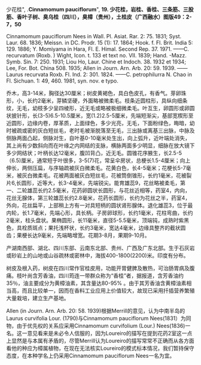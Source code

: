 少花桂",
.**Cinnamomum pauciflorum**",
**19. 少花桂，岩桂、香桂、三条筋、三股筋、香叶子树、臭乌桂（四川），臭樟（贵州），土桂皮（广西融水）图版49：2-7，50**

Cinnamomum pauciflorum Nees in Wall. Pl. Asiat. Rar. 2: 75. 1831; Syst. Laur. 68. 1836; Meissn. in DC. Prodr. 15 (1): 17. 1864; Hook. f. Fl. Brit. India 5: 129. 1886; Y. Momiyama in Hara, Fl. E. Himal. Second Rep. 37. 1971. ——C. recurvatum (Roxb. ) Wight, Icon. t. 133 et text no. VII. 1839; Hand. -Mazz. Symb. Sin. 7: 250. 1931; Liou Ho, Laur. Chine et Indoch. 38. 1932 et 1934; Lee, For. Bot. China 508. 1935; Allen in Journ. Arn. Arb. 20: 59. 1939. ——Laurus recurvata Roxb. Fl. Ind. 2: 301. 1824. ——C. petrophilurra N. Chao in Fl. Sichuan. 1: 49, 460. 1981, syn. nov. e typo.

乔木，高3-14米，胸径达30厘米；树皮黄褐色，具白色皮孔，有香气。芽卵珠形，小，长约2毫米，芽鳞坚硬，外面略被微柔毛。枝条近圆柱形，具纵向细条纹，无毛，幼枝多少呈四棱形，近无毛或略被极细微柔毛。叶互生，卵圆形或卵圆状披针形，长(3-5)6.5-10.5厘米，宽(1.2)2.5-5厘米，先端短渐尖，基部宽楔形至近圆形，边缘内卷，厚革质，上面绿色，多少光亮，无毛，下面粉绿色，晦暗，幼时被疏或密的灰白短丝毛，老时毛被渐脱落至无毛，三出脉或离基三出脉，中脉及侧脉两面凸起，侧脉对生，自叶基0-10毫米处生出，向上弧升，近叶端处消失，其上尚有少数斜向而在叶缘之内网结的支脉，横脉两面多少明显，细脉在放大镜下多少网结状；叶柄长达12毫米，腹凹背凸，近无毛。圆锥花序腋生，长2.5-5（6.5)厘米，通常短于叶很多，3-5(7)花，常呈伞房状，总梗长1.5-4厘米；向上伸长，两侧压扁，与序轴疏被灰白微柔毛。花黄白色，长4-5毫米；花梗长5-7毫米，被灰白微柔毛。花被两面被灰白短丝毛，花被筒倒锥形，长约1毫米，花被裂片6,长圆形，近等大，长3-4毫米，先端锐尖。能育雄蕊9，花丝略被柔毛，第一、二轮雄蕊长约2.5毫米，花药卵圆状长圆形，与花丝近相等，药室4，内向，花丝无腺体，第三轮雄蕊长约2.8毫米，花药长圆形，长约为花丝之半，药室4，外向，花丝扁平，上部稍上方有一对具短柄的圆状肾形腺体。退化雄蕊3，位于最内轮，长1.7毫米，先端心形，具长柄。子房卵球形，长约1毫米，花柱弯曲，长约2毫米，柱头盘状。果椭圆形，长11毫米，直径5-5.5毫米，顶端钝，成熟时紫黑色，具栓质斑点；果托浅杯状，长约3毫米，宽达4毫米，边缘具整齐的截状圆齿；果梗长达9毫米，先端略增宽。花期3-8月，果期9-10月。

产湖南西部、湖北、四川东部、云南东北部、贵州、广西及广东北部。生于石灰岩或砂岩上的山地或山谷疏林或密林中，海拔400-1800(2200)米。印度有分布。

树皮及根入药，树皮在四川常作官桂皮用，功能开胃健脾及散热，可治肠胃病及腹痛。枝叶尚含芳香油，四川筠连一带群众称为“香桂”者，据报道，含芳香油约35％，油主要成分为黄樟油素，其含量达80-95% 。由于其芳香油含黄樟油素相当高，而且比较单一，因而在香料工业应用上价值较大，故现已采用扦插营养繁殖大量栽培，建立生产基地。

Allen (in Journ. Arn. Arb. 20: 58. 1939)根据Merrill的意见，认为中南半岛的Laurus curvifolia Lour. (1790)与Cinnamomum pauciflorum Nees(1831）为同物，由于优先权的关系应采用Cinnamomum curvifolium (Lour.) Nees(1836)一名。这一意见看来是未必令人信服的，因为Loureiro的描写在提到花药2室这一点上显然是与本属有矛盾的，尽管Merrill认为Loureiro的描写常常不正确而从各方面看他的种应为樟属植物，在现在无法核实Loureiro的模式标本情况，我们暂持保守态度，在本种学名上仍采用Cinnamomum pauciflorum Nees一名为宜。
